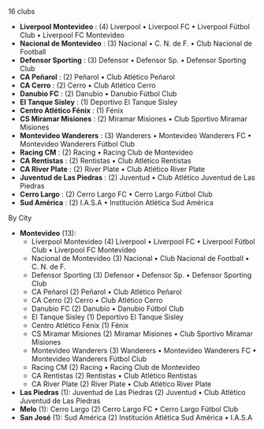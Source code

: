 16 clubs

- **Liverpool Montevideo** : (4) Liverpool • Liverpool FC • Liverpool Fútbol Club • Liverpool FC Montevideo
- **Nacional de Montevideo** : (3) Nacional • C. N. de F. • Club Nacional de Football
- **Defensor Sporting** : (3) Defensor • Defensor Sp. • Defensor Sporting Club
- **CA Peñarol** : (2) Peñarol • Club Atlético Peñarol
- **CA Cerro** : (2) Cerro • Club Atlético Cerro
- **Danubio FC** : (2) Danubio • Danubio Fútbol Club
- **El Tanque Sisley** : (1) Deportivo El Tanque Sisley
- **Centro Atlético Fénix** : (1) Fénix
- **CS Miramar Misiones** : (2) Miramar Misiones • Club Sportivo Miramar Misiones
- **Montevideo Wanderers** : (3) Wanderers • Montevideo Wanderers FC • Montevideo Wanderers Fútbol Club
- **Racing CM** : (2) Racing • Racing Club de Montevideo
- **CA Rentistas** : (2) Rentistas • Club Atlético Rentistas
- **CA River Plate** : (2) River Plate • Club Atlético River Plate
- **Juventud de Las Piedras** : (2) Juventud • Club Atlético Juventud de Las Piedras
- **Cerro Largo** : (2) Cerro Largo FC • Cerro Largo Fútbol Club
- **Sud América** : (2) I.A.S.A • Institución Atlética Sud América




By City

- **Montevideo** (13): 
  - Liverpool Montevideo  (4) Liverpool • Liverpool FC • Liverpool Fútbol Club • Liverpool FC Montevideo
  - Nacional de Montevideo  (3) Nacional • Club Nacional de Football • C. N. de F.
  - Defensor Sporting  (3) Defensor • Defensor Sp. • Defensor Sporting Club
  - CA Peñarol  (2) Peñarol • Club Atlético Peñarol
  - CA Cerro  (2) Cerro • Club Atlético Cerro
  - Danubio FC  (2) Danubio • Danubio Fútbol Club
  - El Tanque Sisley  (1) Deportivo El Tanque Sisley
  - Centro Atlético Fénix  (1) Fénix
  - CS Miramar Misiones  (2) Miramar Misiones • Club Sportivo Miramar Misiones
  - Montevideo Wanderers  (3) Wanderers • Montevideo Wanderers FC • Montevideo Wanderers Fútbol Club
  - Racing CM  (2) Racing • Racing Club de Montevideo
  - CA Rentistas  (2) Rentistas • Club Atlético Rentistas
  - CA River Plate  (2) River Plate • Club Atlético River Plate
- **Las Piedras** (1): Juventud de Las Piedras  (2) Juventud • Club Atlético Juventud de Las Piedras
- **Melo** (1): Cerro Largo  (2) Cerro Largo FC • Cerro Largo Fútbol Club
- **San José** (1): Sud América  (2) Institución Atlética Sud América • I.A.S.A


